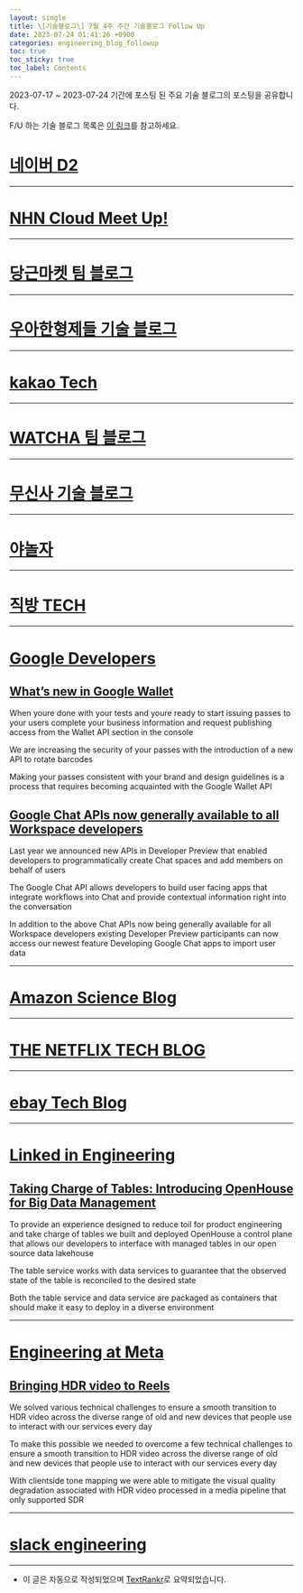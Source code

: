 ```yaml
---
layout: single
title: \[기술블로그\] 7월 4주 주간 기술블로그 Follow Up
date: 2023-07-24 01:41:26 +0900
categories: engineering_blog_followup
toc: true
toc_sticky: true
toc_label: Contents
---
```


2023-07-17 ~ 2023-07-24 기간에 포스팅 된 주요 기술 블로그의 포스팅을 공유합니다.

F/U 하는 기술 블로그 목록은 [이 링크](https://cherrue.github.io/engineering_blog_followup/searchengine/FU-%EA%B8%B0%EC%88%A0-%EB%B8%94%EB%A1%9C%EA%B7%B8-%EB%AA%A9%EB%A1%9D/)를 참고하세요.

# [네이버 D2](https://d2.naver.com/d2.atom)

---



# [NHN Cloud Meet Up!](https://meetup.toast.com/rss)

---



# [당근마켓 팀 블로그](https://medium.com/feed/daangn)

---



# [우아한형제들 기술 블로그](https://techblog.woowahan.com/feed/)

---



# [kakao Tech](https://tech.kakao.com/feed/)

---



# [WATCHA 팀 블로그](https://medium.com/feed/watcha)

---



# [무신사 기술 블로그](https://medium.com/feed/musinsa-tech)

---



# [야놀자](https://medium.com/feed/yanolja)

---



# [직방 TECH](https://medium.com/feed/zigbang)

---



# [Google Developers](https://developers.googleblog.com/feeds/posts/default?alt=rss)

## [What’s new in Google Wallet](http://developers.googleblog.com/2023/07/whats-new-in-google-wallet.html)

 When youre done with your tests and youre ready to start issuing passes to your users complete your business information and request publishing access from the Wallet API section in the console

 We are increasing the security of your passes with the introduction of a new API to rotate barcodes

 Making your passes consistent with your brand and design guidelines is a process that requires becoming acquainted with the Google Wallet API

## [Google Chat APIs now generally available to all Workspace developers](http://developers.googleblog.com/2023/07/google-chat-apis-now-generally-available-to-workspace-developers.html)

 Last year we announced new APIs in Developer Preview that enabled developers to programmatically create Chat spaces and add members on behalf of users

 The Google Chat API allows developers to build user facing apps that integrate workflows into Chat and provide contextual information right into the conversation

 In addition to the above Chat APIs now being generally available for all Workspace developers existing Developer Preview participants can now access our newest feature Developing Google Chat apps to import user data

---



# [Amazon Science Blog](https://www.amazon.science/index.rss)

---



# [THE NETFLIX TECH BLOG](https://netflixtechblog.com/feed)

---



# [ebay Tech Blog](https://tech.ebayinc.com/rss)

---



# [Linked in Engineering](https://engineering.linkedin.com/blog.rss.html)

## [Taking Charge of Tables: Introducing OpenHouse for Big Data Management](https://engineering.linkedin.com/blog/2023/taking-charge-of-tables--introducing-openhouse-for-big-data-mana)

 To provide an experience designed to reduce toil for product engineering and take charge of tables we built and deployed OpenHouse a control plane that allows our developers to interface with managed tables in our open source data lakehouse

 The table service works with data services to guarantee that the observed state of the table is reconciled to the desired state

 Both the table service and data service are packaged as containers that should make it easy to deploy in a diverse environment

---



# [Engineering at Meta](https://engineering.fb.com/feed/)

## [Bringing HDR video to Reels](https://engineering.fb.com/2023/07/17/video-engineering/hdr-video-reels-meta/)

 We solved various technical challenges to ensure a smooth transition to HDR video across the diverse range of old and new devices that people use to interact with our services every day

 To make this possible we needed to overcome a few technical challenges to ensure a smooth transition to HDR video across the diverse range of old and new devices that people use to interact with our services every day

 With clientside tone mapping we were able to mitigate the visual quality degradation associated with HDR video processed in a media pipeline that only supported SDR

---



# [slack engineering](https://slack.engineering/feed/)

---

* 이 글은 자동으로 작성되었으며 [TextRankr](https://github.com/theeluwin/textrankr)로 요약되었습니다.
